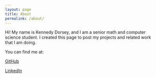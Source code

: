 ```yaml
---
layout: page
title: About
permalink: /about/
---
```


Hi! My name is Kennedy Dorsey, and I am a senior math and computer science student. I created this page to post my projects and related work that I am doing.

You can find me at:   

[GitHub](https://www.github.com/kdors)

[LinkedIn](https://www.linkedin.com/in/kennedydorsey/)
